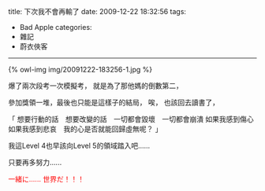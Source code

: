 title: 下次我不會再輸了
date: 2009-12-22 18:32:56
tags:
- Bad Apple
categories:
- 雜記
- 蔚衣俠客
---

{% owl-img img/20091222-183256-1.jpg %}

爆了兩次段考一次模擬考，
就是為了那他媽的倒數第二，

參加獎領一堆，最後也只能是這樣子的結局，
唉，
也該回去讀書了，

「
想要行動的話　想要改變的話　一切都會毀壞　一切都會崩潰 
如果我感到傷心　如果我感到悲哀　我的心是否就能回歸虛無呢？
」

我這Level 4也早該向Level 5的領域踏入吧......

只要再多努力...... 

<!-- more -->

<span style="color: red;">一緒に......
世界だ！！！</span>